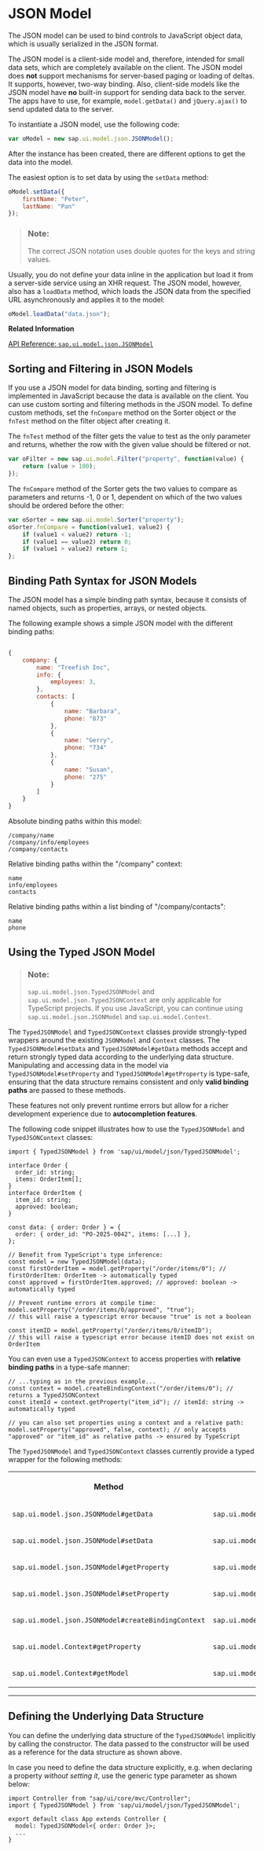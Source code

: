 <!-- loio96804e3315ff440aa0a50fd290805116 -->

# JSON Model

The JSON model can be used to bind controls to JavaScript object data, which is usually serialized in the JSON format.

The JSON model is a client-side model and, therefore, intended for small data sets, which are completely available on the client. The JSON model does **not** support mechanisms for server-based paging or loading of deltas. It supports, however, two-way binding. Also, client-side models like the JSON model have **no** built-in support for sending data back to the server. The apps have to use, for example, `model.getData()` and `jQuery.ajax()` to send updated data to the server.

To instantiate a JSON model, use the following code:

```js
var oModel = new sap.ui.model.json.JSONModel();
```

After the instance has been created, there are different options to get the data into the model.

The easiest option is to set data by using the `setData` method:

```js
oModel.setData({
    firstName: "Peter",
    lastName: "Pan"
});
```

> ### Note:  
> The correct JSON notation uses double quotes for the keys and string values.

Usually, you do not define your data inline in the application but load it from a server-side service using an XHR request. The JSON model, however, also has a `loadData` method, which loads the JSON data from the specified URL asynchronously and applies it to the model:

```js
oModel.loadData("data.json");
```

**Related Information**  


[API Reference: `sap.ui.model.json.JSONModel`](https://ui5.sap.com/#/api/sap.ui.model.json.JSONModel)

<a name="loio50357d719b35439984348080bcbb14a4"/>

<!-- loio50357d719b35439984348080bcbb14a4 -->

## Sorting and Filtering in JSON Models

If you use a JSON model for data binding, sorting and filtering is implemented in JavaScript because the data is available on the client. You can use custom sorting and filtering methods in the JSON model. To define custom methods, set the `fnCompare` method on the Sorter object or the `fnTest` method on the filter object after creating it.

The `fnTest` method of the filter gets the value to test as the only parameter and returns, whether the row with the given value should be filtered or not.

```js
var oFilter = new sap.ui.model.Filter("property", function(value) {
    return (value > 100); 
});

```

The `fnCompare` method of the Sorter gets the two values to compare as parameters and returns -1, 0 or 1, dependent on which of the two values should be ordered before the other:

```js
var oSorter = new sap.ui.model.Sorter("property");
oSorter.fnCompare = function(value1, value2) {
    if (value1 < value2) return -1;
    if (value1 == value2) return 0;
    if (value1 > value2) return 1;
};
```

<a name="loiod52e364907f94a3caeb4f5e5ad0cf302"/>

<!-- loiod52e364907f94a3caeb4f5e5ad0cf302 -->

## Binding Path Syntax for JSON Models

The JSON model has a simple binding path syntax, because it consists of named objects, such as properties, arrays, or nested objects.

The following example shows a simple JSON model with the different binding paths:

```js

{
    company: {
        name: "Treefish Inc",
        info: {
            employees: 3,
        },
        contacts: [
            {
                name: "Barbara",
                phone: "873"
            },
            {
                name: "Gerry",
                phone: "734"
            },
            {
                name: "Susan",
                phone: "275"
            }
        ]
    }
}
```

Absolute binding paths within this model:

```
/company/name
/company/info/employees
/company/contacts
```

Relative binding paths within the "/company" context:

```
name
info/employees
contacts
```

Relative binding paths within a list binding of "/company/contacts":

```
name
phone
```

<a name="loiob8cd1692485d4108af607af347982dd9"/>

<!-- loiob8cd1692485d4108af607af347982dd9 -->

## Using the Typed JSON Model

> ### Note:  
> `sap.ui.model.json.TypedJSONModel` and `sap.ui.model.json.TypedJSONContext` are only applicable for TypeScript projects. If you use JavaScript, you can continue using `sap.ui.model.json.JSONModel` and `sap.ui.model.Context`.

The `TypedJSONModel` and `TypedJSONContext` classes provide strongly-typed wrappers around the existing `JSONModel` and `Context` classes. The `TypedJSONModel#setData` and `TypedJSONModel#getData` methods accept and return strongly typed data according to the underlying data structure. Manipulating and accessing data in the model via `TypedJSONModel#setProperty` and `TypedJSONModel#getProperty` is type-safe, ensuring that the data structure remains consistent and only **valid binding paths** are passed to these methods.

These features not only prevent runtime errors but allow for a richer development experience due to **autocompletion features**.

The following code snippet illustrates how to use the `TypedJSONModel` and `TypedJSONContext` classes:

```
import { TypedJSONModel } from 'sap/ui/model/json/TypedJSONModel';

interface Order {
  order_id: string;
  items: OrderItem[];
}
interface OrderItem {
  item_id: string;
  approved: boolean;
}

const data: { order: Order } = {
  order: { order_id: "PO-2025-0042", items: [...] },
};

// Benefit from TypeScript's type inference:
const model = new TypedJSONModel(data);
const firstOrderItem = model.getProperty("/order/items/0"); // firstOrderItem: OrderItem -> automatically typed
const approved = firstOrderItem.approved; // approved: boolean -> automatically typed

// Prevent runtime errors at compile time:
model.setProperty("/order/items/0/approved", "true");
// this will raise a typescript error because "true" is not a boolean

const itemID = model.getProperty("/order/items/0/itemID");
// this will raise a typescript error because itemID does not exist on OrderItem
```

You can even use a `TypedJSONContext` to access properties with **relative binding paths** in a type-safe manner:

```
// ...typing as in the previous example...
const context = model.createBindingContext("/order/items/0"); // returns a TypedJSONContext
const itemId = context.getProperty("item_id"); // itemId: string -> automatically typed

// you can also set properties using a context and a relative path:
model.setProperty("approved", false, context); // only accepts "approved" or "item_id" as relative paths -> ensured by TypeScript
```

The `TypedJSONModel` and `TypedJSONContext` classes currently provide a typed wrapper for the following methods:


<table>
<tr>
<th valign="top">

Method

</th>
<th valign="top">

Typed Alternative

</th>
</tr>
<tr>
<td valign="top">

`sap.ui.model.json.JSONModel#getData`

</td>
<td valign="top">

`sap.ui.model.json.TypedJSONModel#getData`

</td>
</tr>
<tr>
<td valign="top">

`sap.ui.model.json.JSONModel#setData`

</td>
<td valign="top">

`sap.ui.model.json.TypedJSONModel#setData`

</td>
</tr>
<tr>
<td valign="top">

`sap.ui.model.json.JSONModel#getProperty`

</td>
<td valign="top">

`sap.ui.model.json.TypedJSONModel#getProperty`

</td>
</tr>
<tr>
<td valign="top">

`sap.ui.model.json.JSONModel#setProperty`

</td>
<td valign="top">

`sap.ui.model.json.TypedJSONModel#setProperty`

</td>
</tr>
<tr>
<td valign="top">

`sap.ui.model.json.JSONModel#createBindingContext`

</td>
<td valign="top">

`sap.ui.model.json.TypedJSONModel#createBindingContext`

</td>
</tr>
<tr>
<td valign="top">

`sap.ui.model.Context#getProperty`

</td>
<td valign="top">

`sap.ui.model.json.TypedJSONContext#getProperty`

</td>
</tr>
<tr>
<td valign="top">

`sap.ui.model.Context#getModel`

</td>
<td valign="top">

`sap.ui.model.json.TypedJSONContext#getModel`

</td>
</tr>
</table>

***

<a name="loiob8cd1692485d4108af607af347982dd9__section_jp4_lbx_hgc"/>

## Defining the Underlying Data Structure

You can define the underlying data structure of the `TypedJSONModel` implicitly by calling the constructor. The data passed to the constructor will be used as a reference for the data structure as shown above.

In case you need to define the data structure explicitly, e.g. when declaring a property *without setting it*, use the generic type parameter as shown below:

```
import Controller from "sap/ui/core/mvc/Controller";
import { TypedJSONModel } from 'sap/ui/model/json/TypedJSONModel';

export default class App extends Controller {
  model: TypedJSONModel<{ order: Order }>;
  ...
}
```

